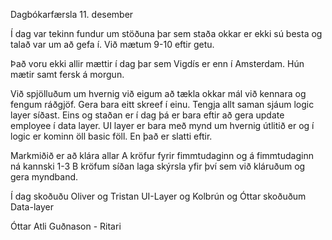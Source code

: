 Dagbókarfærsla 11. desember


Í dag var tekinn fundur um stöðuna þar sem staða okkar er ekki sú besta og talað var um að gefa í. Við mætum 9-10 eftir getu.


Það voru ekki allir mættir í dag þar sem Vigdís er enn í Amsterdam. Hún mætir samt fersk á morgun.


Við spjölluðum um hvernig við eigum að tækla okkar mál við kennara og fengum ráðgjöf. Gera bara eitt skreef í einu. Tengja allt saman sjáum logic layer síðast. Eins og staðan er í dag þá er bara eftir að gera update employee í data layer. UI layer er bara með mynd um hvernig útlitið er og í logic er kominn öll basic föll. En það er slatti eftir. 

Markmiðið er að klára allar A kröfur fyrir fimmtudaginn og á fimmtudaginn ná kannski 1-3 B kröfum síðan laga skýrsla yfir því sem við kláruðum og gera myndband.


Í dag skoðuðu Oliver og Tristan UI-Layer og Kolbrún og Óttar skoðuðum Data-layer

Óttar Atli Guðnason - Ritari